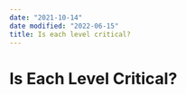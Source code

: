 ```yaml
---
date: "2021-10-14"
date modified: "2022-06-15"
title: Is each level critical?
---
```


# Is Each Level Critical?

